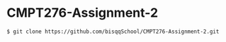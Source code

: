 # CMPT276-Assignment-2

```
$ git clone https://github.com/bisqqSchool/CMPT276-Assignment-2.git
```
